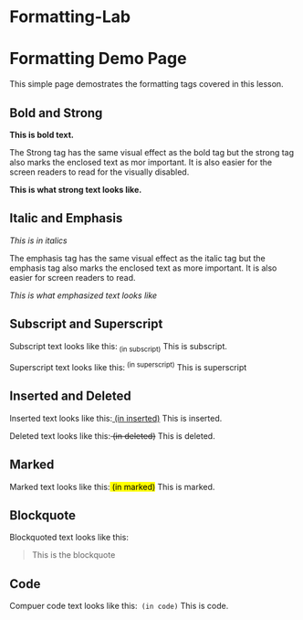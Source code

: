 # Formatting-Lab
<html>
<h1> Formatting Demo Page</h1>
<p>This simple page demostrates the formatting tags covered in this lesson.</p>
<h2> Bold and Strong</h2>
<b> This is bold text.</b>
<p>The Strong tag has the same visual effect as the bold tag but the strong tag also marks the enclosed text as mor important. It is also easier for the screen readers to read for the visually disabled.</p>
<strong>This is what strong text looks like.</strong>
<h2>Italic and Emphasis</h2>
<i>This is in italics</i>
<p>The emphasis tag has the same visual effect as the italic tag but the emphasis tag also marks the enclosed text as more important. It is also easier for screen readers to read.</p>
<em>This is what emphasized text looks like</em>
<h2>Subscript and Superscript</h2>
<p>Subscript text looks like this:<sub> (in subscript)</sub> This is subscript.</p>
<p>Superscript text looks like this:<sup> (in superscript)</sup> This is superscript</p>
<h2>Inserted and Deleted</h2>
<p>Inserted text looks like this:<ins> (in inserted)</ins> This is inserted.</p>
<p>Deleted text looks like this:<del> (in deleted)</del> This is deleted.</p>
<h2>Marked</h2>
<p>Marked text looks like this:<mark> (in marked)</mark> This is marked.</p>
<h2>Blockquote</h2>
<p>Blockquoted text looks like this: <blockquote> This is the blockquote</blockquote>
<h2>Code</h2>
<p>Compuer code text looks like this:<code> (in code)</code> This is code.</p>
</html>
